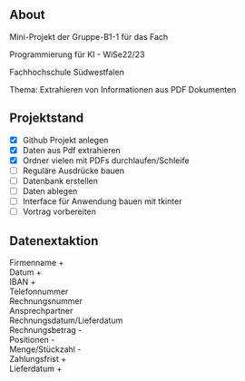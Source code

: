 ## About
Mini-Projekt der Gruppe-B1-1 für das Fach 

Programmierung für KI - WiSe22/23

Fachhochschule Südwestfalen

Thema: Extrahieren von Informationen aus PDF Dokumenten

## Projektstand
* [X] Github Projekt anlegen
* [X] Daten aus Pdf extrahieren
* [X] Ordner vielen mit PDFs durchlaufen/Schleife
* [ ] Reguläre Ausdrücke bauen
* [ ] Datenbank erstellen
* [ ] Daten ablegen
* [ ] Interface für Anwendung bauen mit tkinter
* [ ] Vortrag vorbereiten

## Datenextaktion
Firmenname +  
Datum +  
IBAN +   
Telefonnummer   
Rechnungsnummer  
Ansprechpartner  
Rechnungsdatum/Lieferdatum  
Rechnungsbetrag -  
Positionen -  
Menge/Stückzahl -  
Zahlungsfrist +  
Lieferdatum +
